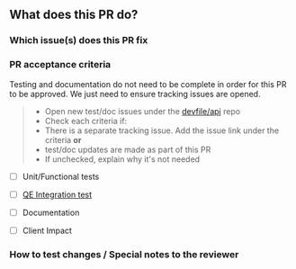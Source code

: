 ## What does this PR do?

<!-- _Summarize the changes_ -->

### Which issue(s) does this PR fix

<!-- _Link to github issue(s)_ -->

### PR acceptance criteria

Testing and documentation do not need to be complete in order for this PR to be approved. We just need to ensure tracking issues are opened.

> - Open new test/doc issues under the [devfile/api](https://github.com/devfile/api/issues) repo
> - Check each criteria if:
> - There is a separate tracking issue. Add the issue link under the criteria
>  **or**
> - test/doc updates are made as part of this PR
> - If unchecked, explain why it's not needed

- [ ] Unit/Functional tests

  <!-- _These are run as part of the PR workflow, ensure they are updated_ -->

- [ ] [QE Integration test](https://github.com/devfile/integration-tests)

  <!--  _Do we need to verify integration with ODO and Openshift console?_ -->

- [ ] Documentation

   <!-- _This includes product docs and READMEs._ -->

- [ ] Client Impact

  <!-- _Do we have anything that can break our clients?  If so, open a notifying issue_ -->

### How to test changes / Special notes to the reviewer
